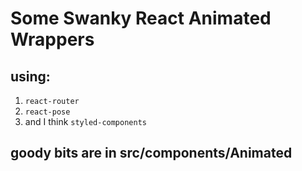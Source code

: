 # Some Swanky React Animated Wrappers

## using:
1. `react-router`
2. `react-pose`
3. and I think `styled-components`


## goody bits are in src/components/Animated
